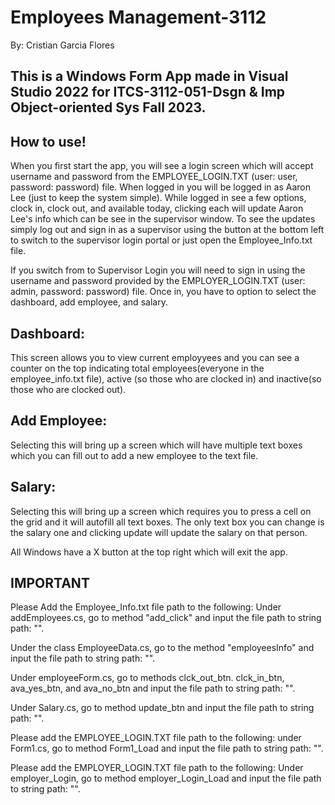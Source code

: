 # Employees Management-3112
By: Cristian Garcia Flores 

## This is a Windows Form App made in Visual Studio 2022 for ITCS-3112-051-Dsgn & Imp Object-oriented Sys Fall 2023. 

## How to use!
When you first start the app, you will see a login screen which will accept username and password from the EMPLOYEE_LOGIN.TXT (user: user, password: password) file. 
  When logged in you will be logged in as Aaron Lee (just to keep the system simple).
  While logged in see a few options, clock in, clock out, and available today, clicking each will update Aaron Lee's info which can be see in the supervisor window. 
  To see the updates simply log out and sign in as a supervisor using the button at the bottom left to switch to the supervisor login portal or just open the Employee_Info.txt file. 


If you switch from to Supervisor Login you will need to sign in using the username and password provided by the EMPLOYER_LOGIN.TXT (user: admin, password: password) file.
Once in, you have to option to select the dashboard, add employee, and salary. 

## Dashboard: 
This screen allows you to view current employyees and you can see a counter on the top indicating total employees(everyone in the employee_info.txt file), active (so those who are clocked in) and inactive(so those who are clocked out). 

## Add Employee: 
Selecting this will bring up a screen which will have multiple text boxes which you can fill out to add a new employee to the text file. 

## Salary: 
Selecting this will bring up a screen which requires you to press a cell on the grid and it will autofill all text boxes. 
The only text box you can change is the salary one and clicking update will update the salary on that person.

All Windows have a X button at the top right which will exit the app. 

## IMPORTANT

Please Add the Employee_Info.txt file path to the following: 
  Under addEmployees.cs, 
  go to method "add_click" and input the file path to string path: "".

  Under the class EmployeeData.cs, 
  go to the method "employeesInfo" and input the file path to string path: "".

  Under employeeForm.cs, 
  go to methods clck_out_btn. clck_in_btn, ava_yes_btn, and ava_no_btn and input the file path to string path: "".

  Under Salary.cs, 
  go to method update_btn and input the file path to string path: "".


Please add the  EMPLOYEE_LOGIN.TXT file path to the following: 
  under Form1.cs, 
  go to method Form1_Load and input the file path to string path: "".

Please add the  EMPLOYER_LOGIN.TXT file path to the following: 
  Under employer_Login, 
  go to method employer_Login_Load and input the file path to string path: "".
